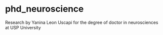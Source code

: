 # phd_neuroscience
Research by Yanina Leon Uscapi for the degree of doctor in neurosciences at USP University
